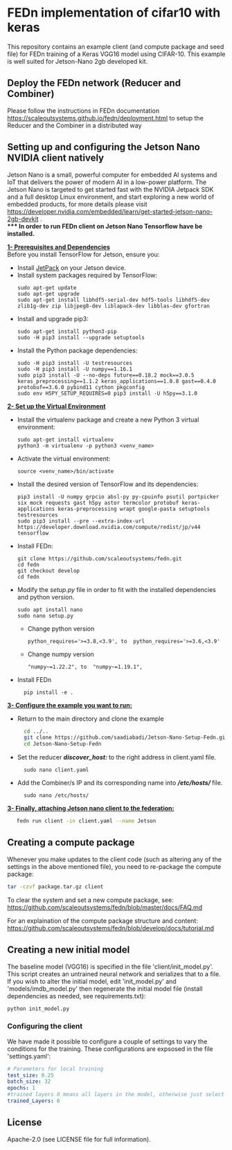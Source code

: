 # FEDn implementation of cifar10 with keras 
This repository contains an example client (and compute package and seed file) for FEDn training of a Keras VGG16 model using CIFAR-10.
This example is well suited for Jetson-Nano 2gb developed kit.
## Deploy the FEDn network (Reducer and Combiner)
Please follow the instructions in FEDn documentation https://scaleoutsystems.github.io/fedn/deployment.html to setup the Reducer and the Combiner in a distributed way

## Setting up and configuring the Jetson Nano NVIDIA  client natively
Jetson Nano is a small, powerful computer for embedded AI systems and IoT that delivers the power of modern AI in a low-power platform. The Jetson Nano is targeted to get started fast with the NVIDIA Jetpack SDK and a full desktop Linux environment, and start exploring a new world of embedded products, for more details please visit https://developer.nvidia.com/embedded/learn/get-started-jetson-nano-2gb-devkit .
<br/><b> *** In order to run FEDn client on Jetson Nano Tensorflow have be installed.</b><br/>

<u> <b> 1- Prerequisites and Dependencies </b></u><br/>
Before you install TensorFlow for Jetson, ensure you:

   - Install [JetPack](https://developer.nvidia.com/embedded/jetpack) on your Jetson device.
   - Install system packages required by TensorFlow:
      ```
      sudo apt-get update
      sudo apt-get upgrade
      sudo apt-get install libhdf5-serial-dev hdf5-tools libhdf5-dev zlib1g-dev zip libjpeg8-dev liblapack-dev libblas-dev gfortran
      ```
   - Install and upgrade pip3:
      ```
      sudo apt-get install python3-pip
      sudo -H pip3 install --upgrade setuptools
      ```
   - Install the Python package dependencies:
      ```
      sudo -H pip3 install -U testresources
      sudo -H pip3 install -U numpy==1.16.1
      sudo pip3 install -U --no-deps future==0.18.2 mock==3.0.5 keras_preprocessing==1.1.2 keras_applications==1.0.8 gast==0.4.0 protobuf==3.6.0 pybind11 cython pkgconfig
      sudo env H5PY_SETUP_REQUIRES=0 pip3 install -U h5py==3.1.0
      ```
<u> <b> 2- Set up the Virtual Environment </b></u>

- Install the virtualenv package and create a new Python 3 virtual environment:

   ```
   sudo apt-get install virtualenv
   python3 -m virtualenv -p python3 <venv_name>
   ```
- Activate the virtual environment:

   ```
   source <venv_name>/bin/activate
   ```

- Install the desired version of TensorFlow and its dependencies:

   ```
   pip3 install -U numpy grpcio absl-py py-cpuinfo psutil portpicker six mock requests gast h5py astor termcolor protobuf keras-applications keras-preprocessing wrapt google-pasta setuptools testresources
   sudo pip3 install --pre --extra-index-url https://developer.download.nvidia.com/compute/redist/jp/v44 tensorflow
   ```
- Install FEDn:

   ```
  git clone https://github.com/scaleoutsystems/fedn.git
  cd fedn
  git checkout develop
  cd fedn
  ```
- Modify the <i> setup.py</i> file in order to fit with the installed dependencies and python version.
  ```
  sudo apt install nano
  sudo nano setup.py
   ```
  - Change python version 
    ```
    python_requires='>=3.8,<3.9', to  python_requires='>=3.6,<3.9'
    ```
  - Change numpy version 
    ```
    "numpy~=1.22.2", to  "numpy~=1.19.1",
    ```
- Install FEDn
    ```
      pip install -e .
    ```
<u> <b> 3- Configure the example you want to run: </b></u>

   - Return to the main directory and clone the example
   
       ```bash
         cd ../..
         git clone https://github.com/saadiabadi/Jetson-Nano-Setup-Fedn.git
         cd Jetson-Nano-Setup-Fedn
       ```

- Set the reducer <i> <b> discover_host: </b></i>  to the right address in client.yaml file. 
    ```
      sudo nano client.yaml
    ```
- Add the Combiner/s IP and its corresponding name into <i> <b> /etc/hosts/ </b></i> file. 
    ```
      sudo nano /etc/hosts/
    ```
<u> <b> 3- Finally, attaching Jetson nano client to the federation: </b></u>

   ```bash
      fedn run client -in client.yaml --name Jetson
   ```


[comment]: <> (## Configuring the Reducer  )

[comment]: <> (Navigate to 'https://localhost:8090' &#40;or the url of your Reducer&#41; and follow instructions to upload the compute package in 'package/package.tar.gz' and the initial model in 'initial_model/initial_model.npz'. )

## Creating a compute package
Whenever you make updates to the client code (such as altering any of the settings in the above mentioned file), you need to re-package the compute package:

```bash
tar -czvf package.tar.gz client
```
To clear the system and set a new compute package, see: https://github.com/scaleoutsystems/fedn/blob/master/docs/FAQ.md

For an explaination of the compute package structure and content: https://github.com/scaleoutsystems/fedn/blob/develop/docs/tutorial.md
 
## Creating a new initial model
The baseline model (VGG16) is specified in the file 'client/init_model.py'. This script creates an untrained neural network and serializes that to a file.  If you wish to alter the initial model, edit 'init_model.py' and 'models/imdb_model.py' then regenerate the initial model file (install dependencies as needed, see requirements.txt):

```bash
python init_model.py 
```
### Configuring the client
We have made it possible to configure a couple of settings to vary the conditions for the training. These configurations are expsosed in the file 'settings.yaml': 

```yaml 
# Parameters for local training
test_size: 0.25
batch_size: 32
epochs: 1
#trained layers 0 means all layers in the model, otherwise just select the layers based on the identified number
trained_Layers: 6
```





## License
Apache-2.0 (see LICENSE file for full information).
